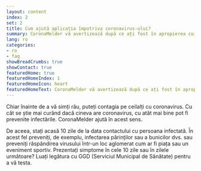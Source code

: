 ```yaml
---
layout: content
index: 2
set: 2
title: Cum ajută aplicația împotriva coronavirus-ului?
summary: CoronaMelder vă avertizează după ce ați fost în apropierea cuiva infectat cu coronavirus.
lang: ro
categories:
- ro
- faq
showBreadCrumbs: true
showContact: true
featuredHome: true
featuredHomeIndex: 1
featuredHomeIcon: heart
featuredHomeText: CoronaMelder vă avertizează după ce ați fost în apropierea cuiva infectat cu coronavirus.
---
```


Chiar înainte de a vă simți rău, puteți contagia pe ceilalți cu coronavirus. Cu cât se știe mai curând dacă cineva are coronavirus, cu atât mai bine pot fi prevenite infectările. CoronaMelder ajută în acest sens.

De aceea, stați acasă 10 zile de la data contactului cu persoana infectată.
În acest fel preveniți, de exemplu, infectarea părinților sau a bunicilor dvs. sau preveniți răspândirea virusului într-un loc aglomerat cum ar fi piața sau un eveniment sportiv. 
Prezentați simptome în cele 10 zile sau în zilele următoare? Luați legătura cu GGD (Serviciul Municipal de Sănătate) pentru a vă testa.
